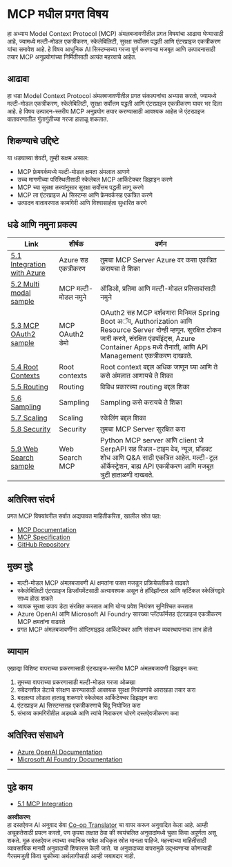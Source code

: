 <!--
CO_OP_TRANSLATOR_METADATA:
{
  "original_hash": "494d87e1c4b9239c70f6a341fcc59a48",
  "translation_date": "2025-06-02T18:46:59+00:00",
  "source_file": "05-AdvancedTopics/README.md",
  "language_code": "mr"
}
-->
# MCP मधील प्रगत विषय

हा अध्याय Model Context Protocol (MCP) अंमलबजावणीतील प्रगत विषयांचा आढावा घेण्यासाठी आहे, ज्यामध्ये मल्टी-मोडल एकत्रीकरण, स्केलेबिलिटी, सुरक्षा सर्वोत्तम पद्धती आणि एंटरप्राइज एकत्रीकरण यांचा समावेश आहे. हे विषय आधुनिक AI सिस्टम्सच्या गरजा पूर्ण करणाऱ्या मजबूत आणि उत्पादनासाठी तयार MCP अनुप्रयोगांच्या निर्मितीसाठी अत्यंत महत्त्वाचे आहेत.

## आढावा

हा धडा Model Context Protocol अंमलबजावणीतील प्रगत संकल्पनांचा अभ्यास करतो, ज्यामध्ये मल्टी-मोडल एकत्रीकरण, स्केलेबिलिटी, सुरक्षा सर्वोत्तम पद्धती आणि एंटरप्राइज एकत्रीकरण यावर भर दिला आहे. हे विषय उत्पादन-स्तरीय MCP अनुप्रयोग तयार करण्यासाठी आवश्यक आहेत जे एंटरप्राइज वातावरणातील गुंतागुंतीच्या गरजा हाताळू शकतात.

## शिकण्याचे उद्दिष्टे

या धड्याच्या शेवटी, तुम्ही सक्षम असाल:

- MCP फ्रेमवर्कमध्ये मल्टी-मोडल क्षमता अंमलात आणणे
- उच्च मागणीच्या परिस्थितीसाठी स्केलेबल MCP आर्किटेक्चर डिझाइन करणे
- MCP च्या सुरक्षा तत्त्वांनुसार सुरक्षा सर्वोत्तम पद्धती लागू करणे
- MCP ला एंटरप्राइज AI सिस्टम्स आणि फ्रेमवर्कसह एकत्रित करणे
- उत्पादन वातावरणात कामगिरी आणि विश्वासार्हता सुधारित करणे

## धडे आणि नमुना प्रकल्प

| Link | शीर्षक | वर्णन |
|------|--------|-------|
| [5.1 Integration with Azure](./mcp-integration/README.md) | Azure सह एकत्रीकरण | तुमचा MCP Server Azure वर कसा एकत्रित करायचा ते शिका |
| [5.2 Multi modal sample](./mcp-multi-modality/README.md) | MCP मल्टी-मोडल नमुने | ऑडिओ, प्रतिमा आणि मल्टी-मोडल प्रतिसादांसाठी नमुने |
| [5.3 MCP OAuth2 sample](../../../05-AdvancedTopics/mcp-oauth2-demo) | MCP OAuth2 डेमो | OAuth2 सह MCP दर्शवणारा मिनिमल Spring Boot अॅप, Authorization आणि Resource Server दोन्ही म्हणून. सुरक्षित टोकन जारी करणे, संरक्षित एंडपॉइंट्स, Azure Container Apps मध्ये तैनाती, आणि API Management एकत्रीकरण दाखवते. |
| [5.4 Root Contexts](./mcp-root-contexts/README.md) | Root contexts | Root context बद्दल अधिक जाणून घ्या आणि ते कसे अंमलात आणायचे ते शिका |
| [5.5 Routing](./mcp-routing/README.md) | Routing | विविध प्रकारच्या routing बद्दल शिका |
| [5.6 Sampling](./mcp-sampling/README.md) | Sampling | Sampling कसे करायचे ते शिका |
| [5.7 Scaling](./mcp-scaling/README.md) | Scaling | स्केलिंग बद्दल शिका |
| [5.8 Security](./mcp-security/README.md) | Security | तुमचा MCP Server सुरक्षित करा |
| [5.9 Web Search sample](./web-search-mcp/README.md) | Web Search MCP | Python MCP server आणि client जे SerpAPI सह रिअल-टाइम वेब, न्यूज, प्रॉडक्ट शोध आणि Q&A साठी एकत्रित आहेत. मल्टी-टूल ऑर्केस्ट्रेशन, बाह्य API एकत्रीकरण आणि मजबूत त्रुटी हाताळणी दाखवते. |

## अतिरिक्त संदर्भ

प्रगत MCP विषयांवरील सर्वात अद्ययावत माहितीकरिता, खालील स्रोत पहा:
- [MCP Documentation](https://modelcontextprotocol.io/)
- [MCP Specification](https://spec.modelcontextprotocol.io/)
- [GitHub Repository](https://github.com/modelcontextprotocol)

## मुख्य मुद्दे

- मल्टी-मोडल MCP अंमलबजावणी AI क्षमतांना फक्त मजकूर प्रक्रियेपलीकडे वाढवते
- स्केलेबिलिटी एंटरप्राइज डिप्लॉयमेंटसाठी अत्यावश्यक असून ते हॉरिझॉन्टल आणि व्हर्टिकल स्केलिंगद्वारे साध्य होऊ शकते
- व्यापक सुरक्षा उपाय डेटा संरक्षित करतात आणि योग्य प्रवेश नियंत्रण सुनिश्चित करतात
- Azure OpenAI आणि Microsoft AI Foundry सारख्या प्लॅटफॉर्मसह एंटरप्राइज एकत्रीकरण MCP क्षमतांना वाढवते
- प्रगत MCP अंमलबजावणींना ऑप्टिमाइझ्ड आर्किटेक्चर आणि संसाधन व्यवस्थापनाचा लाभ होतो

## व्यायाम

एखाद्या विशिष्ट वापराच्या प्रकरणासाठी एंटरप्राइज-स्तरीय MCP अंमलबजावणी डिझाइन करा:

1. तुमच्या वापराच्या प्रकरणासाठी मल्टी-मोडल गरजा ओळखा
2. संवेदनशील डेटाचे संरक्षण करण्यासाठी आवश्यक सुरक्षा नियंत्रणांचे आराखडा तयार करा
3. बदलत्या लोडला हाताळू शकणारे स्केलेबल आर्किटेक्चर डिझाइन करा
4. एंटरप्राइज AI सिस्टम्ससह एकत्रीकरणाचे बिंदू नियोजित करा
5. संभाव्य कामगिरीतील अडथळे आणि त्यांचे निराकरण धोरणे दस्तऐवजीकरण करा

## अतिरिक्त संसाधने

- [Azure OpenAI Documentation](https://learn.microsoft.com/en-us/azure/ai-services/openai/)
- [Microsoft AI Foundry Documentation](https://learn.microsoft.com/en-us/ai-services/)

---

## पुढे काय

- [5.1 MCP Integration](./mcp-integration/README.md)

**अस्वीकरण**:  
हा दस्तऐवज AI अनुवाद सेवा [Co-op Translator](https://github.com/Azure/co-op-translator) चा वापर करून अनुवादित केला आहे. आम्ही अचूकतेसाठी प्रयत्न करतो, पण कृपया लक्षात ठेवा की स्वयंचलित अनुवादांमध्ये चुका किंवा अपूर्णता असू शकते. मूळ दस्तऐवज त्याच्या स्थानिक भाषेत अधिकृत स्रोत मानला पाहिजे. महत्त्वाच्या माहितीसाठी व्यावसायिक मानवी अनुवादाची शिफारस केली जाते. या अनुवादाच्या वापरामुळे उद्भवणाऱ्या कोणत्याही गैरसमजुती किंवा चुकीच्या अर्थलागीसाठी आम्ही जबाबदार नाही.